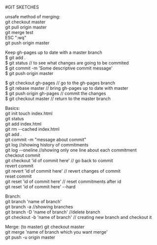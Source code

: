 #GIT SKETCHES 

unsafe method of merging:  
git checkout master  
git pull origin master  
git merge test  
ESC ":wq"  
git push origin master  
  
Keep gh-pages up to date with a master branch  
$ git add .  
$ git status // to see what changes are going to be commited  
$ git commit -m 'Some descriptive commit message'  
$ git push origin master  
  
$ git checkout gh-pages // go to the gh-pages branch  
$ git rebase master // bring gh-pages up to date with master  
$ git push origin gh-pages // commit the changes  
$ git checkout master // return to the master branch  
  
Basics:  
git init
touch index.html  
git status  
git add index.html  
git rm --cached index.html  
git add .  
git commit -m "message about commit"  
git log   //showing history of commitments  
git log --oneline //showing only one line about each commitment  
checkout commit  
git checkout 'id of commit here'  // go back to commit  
revert commit  
git revert 'id of commit here' // revert changes of commit  
reset commit  
git reset 'id of commit here' // reset commitments after id  
git reset 'id of commit here' --hard  

Branch:  
git branch 'name of branch'  
git branch -a  //showing branches  
git branch -D 'name of branch' //delete branch  
git checkout -b 'name of branch' // creating new branch and checkout it  

Merge: (to master) 
git checkout master  
git merge 'name of branch which you want merge'  
git push -u origin master

